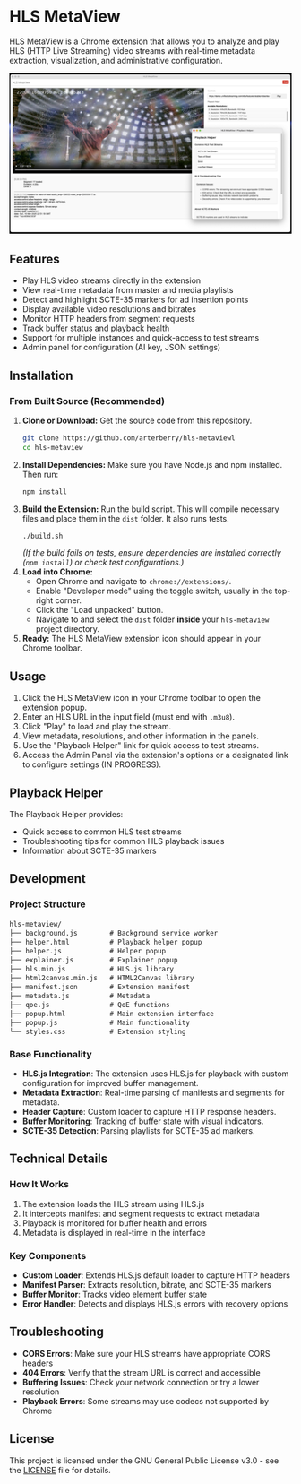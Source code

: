 # HLS MetaView

HLS MetaView is a Chrome extension that allows you to analyze and play HLS (HTTP Live Streaming) video streams with real-time metadata extraction, visualization, and administrative configuration.

<img src="hls-metaview.png" alt="HLS MetaView" width="600" height="343" style="max-width: 100%; height: auto;">

## Features

- Play HLS video streams directly in the extension
- View real-time metadata from master and media playlists
- Detect and highlight SCTE-35 markers for ad insertion points
- Display available video resolutions and bitrates
- Monitor HTTP headers from segment requests
- Track buffer status and playback health
- Support for multiple instances and quick-access to test streams
- Admin panel for configuration (AI key, JSON settings)

## Installation

### From Built Source (Recommended)

1.  **Clone or Download:** Get the source code from this repository.
    ```bash
    git clone https://github.com/arterberry/hls-metaviewl
    cd hls-metaview
    ```
2.  **Install Dependencies:** Make sure you have Node.js and npm installed. Then run:
    ```bash
    npm install
    ```
3.  **Build the Extension:** Run the build script. This will compile necessary files and place them in the `dist` folder. It also runs tests.
    ```bash
    ./build.sh
    ```
    *(If the build fails on tests, ensure dependencies are installed correctly (`npm install`) or check test configurations.)*
4.  **Load into Chrome:**
    *   Open Chrome and navigate to `chrome://extensions/`.
    *   Enable "Developer mode" using the toggle switch, usually in the top-right corner.
    *   Click the "Load unpacked" button.
    *   Navigate to and select the `dist` folder **inside** your `hls-metaview` project directory.
5.  **Ready:** The HLS MetaView extension icon should appear in your Chrome toolbar.

## Usage

1.  Click the HLS MetaView icon in your Chrome toolbar to open the extension popup.
2.  Enter an HLS URL in the input field (must end with `.m3u8`).
3.  Click "Play" to load and play the stream.
4.  View metadata, resolutions, and other information in the panels.
5.  Use the "Playback Helper" link for quick access to test streams.
6.  Access the Admin Panel via the extension's options or a designated link to configure settings (IN PROGRESS).

## Playback Helper

The Playback Helper provides:
- Quick access to common HLS test streams
- Troubleshooting tips for common HLS playback issues
- Information about SCTE-35 markers

## Development

### Project Structure

```
hls-metaview/
├── background.js        # Background service worker
├── helper.html          # Playback helper popup
├── helper.js            # Helper popup 
├── explainer.js         # Explainer popup 
├── hls.min.js           # HLS.js library
├── html2canvas.min.js   # HTML2Canvas library
├── manifest.json        # Extension manifest
├── metadata.js          # Metadata 
├── qoe.js               # QoE functions
├── popup.html           # Main extension interface
├── popup.js             # Main functionality
└── styles.css           # Extension styling
```

### Base Functionality

- **HLS.js Integration**: The extension uses HLS.js for playback with custom configuration for improved buffer management.
- **Metadata Extraction**: Real-time parsing of manifests and segments for metadata.
- **Header Capture**: Custom loader to capture HTTP response headers.
- **Buffer Monitoring**: Tracking of buffer state with visual indicators.
- **SCTE-35 Detection**: Parsing playlists for SCTE-35 ad markers.

## Technical Details

### How It Works

1. The extension loads the HLS stream using HLS.js
2. It intercepts manifest and segment requests to extract metadata
3. Playback is monitored for buffer health and errors
4. Metadata is displayed in real-time in the interface

### Key Components

- **Custom Loader**: Extends HLS.js default loader to capture HTTP headers
- **Manifest Parser**: Extracts resolution, bitrate, and SCTE-35 markers
- **Buffer Monitor**: Tracks video element buffer state
- **Error Handler**: Detects and displays HLS.js errors with recovery options

## Troubleshooting

- **CORS Errors**: Make sure your HLS streams have appropriate CORS headers
- **404 Errors**: Verify that the stream URL is correct and accessible
- **Buffering Issues**: Check your network connection or try a lower resolution
- **Playback Errors**: Some streams may use codecs not supported by Chrome

## License

This project is licensed under the GNU General Public License v3.0 - see the [LICENSE](https://www.gnu.org/licenses/gpl-3.0.en.html#license-text) file for details.  